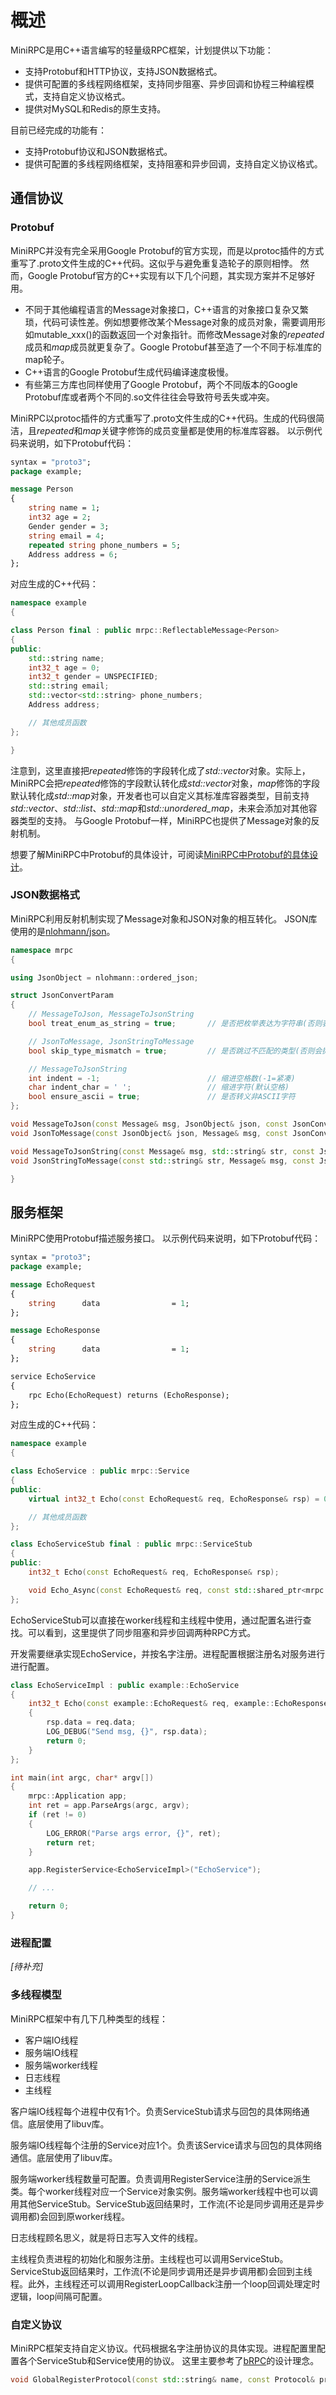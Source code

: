 # 概述
MiniRPC是用C++语言编写的轻量级RPC框架，计划提供以下功能：
* 支持Protobuf和HTTP协议，支持JSON数据格式。
* 提供可配置的多线程网络框架，支持同步阻塞、异步回调和协程三种编程模式，支持自定义协议格式。
* 提供对MySQL和Redis的原生支持。

目前已经完成的功能有：
* 支持Protobuf协议和JSON数据格式。
* 提供可配置的多线程网络框架，支持阻塞和异步回调，支持自定义协议格式。

## 通信协议
### Protobuf
MiniRPC并没有完全采用Google Protobuf的官方实现，而是以protoc插件的方式重写了.proto文件生成的C++代码。这似乎与避免重复造轮子的原则相悖。
然而，Google Protobuf官方的C++实现有以下几个问题，其实现方案并不足够好用。
* 不同于其他编程语言的Message对象接口，C++语言的对象接口复杂又繁琐，代码可读性差。例如想要修改某个Message对象的成员对象，需要调用形如mutable_xxx()的函数返回一个对象指针。而修改Message对象的*repeated*成员和*map*成员就更复杂了。Google Protobuf甚至造了一个不同于标准库的map轮子。
* C++语言的Google Protobuf生成代码编译速度极慢。
* 有些第三方库也同样使用了Google Protobuf，两个不同版本的Google Protobuf库或者两个不同的.so文件往往会导致符号丢失或冲突。

MiniRPC以protoc插件的方式重写了.proto文件生成的C++代码。生成的代码很简洁，且*repeated*和*map*关键字修饰的成员变量都是使用的标准库容器。
以示例代码来说明，如下Protobuf代码：
```protobuf
syntax = "proto3";
package example;

message Person
{
    string name = 1;
    int32 age = 2;
    Gender gender = 3;
    string email = 4;
    repeated string phone_numbers = 5;
    Address address = 6;
};

```
对应生成的C++代码：
```cpp
namespace example
{

class Person final : public mrpc::ReflectableMessage<Person>
{
public:
    std::string name;
    int32_t age = 0;
    int32_t gender = UNSPECIFIED;
    std::string email;
    std::vector<std::string> phone_numbers;
    Address address;

    // 其他成员函数
};

}
```
注意到，这里直接把*repeated*修饰的字段转化成了*std::vector*对象。实际上，MiniRPC会把*repeated*修饰的字段默认转化成*std::vector*对象，*map*修饰的字段默认转化成*std::map*对象，开发者也可以自定义其标准库容器类型，目前支持*std::vector*、*std::list*、*std::map*和*std::unordered_map*，未来会添加对其他容器类型的支持。
与Google Protobuf一样，MiniRPC也提供了Message对象的反射机制。

想要了解MiniRPC中Protobuf的具体设计，可阅读[MiniRPC中Protobuf的具体设计](protobuf.md)。

### JSON数据格式
MiniRPC利用反射机制实现了Message对象和JSON对象的相互转化。
JSON库使用的是[nlohmann/json](https://github.com/nlohmann/json)。
```cpp
namespace mrpc
{

using JsonObject = nlohmann::ordered_json;

struct JsonConvertParam
{
    // MessageToJson, MessageToJsonString
    bool treat_enum_as_string = true;       // 是否把枚举表达为字符串(否则表达为int32_t)

    // JsonToMessage, JsonStringToMessage
    bool skip_type_mismatch = true;         // 是否跳过不匹配的类型(否则会抛异常)

    // MessageToJsonString
    int indent = -1;                        // 缩进空格数(-1=紧凑)
    char indent_char = ' ';                 // 缩进字符(默认空格)
    bool ensure_ascii = true;               // 是否转义非ASCII字符
};

void MessageToJson(const Message& msg, JsonObject& json, const JsonConvertParam& param = JsonConvertParam());
void JsonToMessage(const JsonObject& json, Message& msg, const JsonConvertParam& param = JsonConvertParam());

void MessageToJsonString(const Message& msg, std::string& str, const JsonConvertParam& param = JsonConvertParam());
void JsonStringToMessage(const std::string& str, Message& msg, const JsonConvertParam& param = JsonConvertParam());

}
```

## 服务框架
MiniRPC使用Protobuf描述服务接口。
以示例代码来说明，如下Protobuf代码：
```protobuf
syntax = "proto3";
package example;

message EchoRequest
{
    string      data                = 1;
};

message EchoResponse
{
    string      data                = 1;
};

service EchoService
{
    rpc Echo(EchoRequest) returns (EchoResponse);
};

```
对应生成的C++代码：
```cpp
namespace example
{

class EchoService : public mrpc::Service
{
public:
    virtual int32_t Echo(const EchoRequest& req, EchoResponse& rsp) = 0;

    // 其他成员函数
};

class EchoServiceStub final : public mrpc::ServiceStub
{
public:
    int32_t Echo(const EchoRequest& req, EchoResponse& rsp);

    void Echo_Async(const EchoRequest& req, const std::shared_ptr<mrpc::AsyncCallback<EchoResponse>>& cb);
};
```
EchoServiceStub可以直接在worker线程和主线程中使用，通过配置名进行查找。可以看到，这里提供了同步阻塞和异步回调两种RPC方式。

开发需要继承实现EchoService，并按名字注册。进程配置根据注册名对服务进行进行配置。
```cpp
class EchoServiceImpl : public example::EchoService
{
    int32_t Echo(const example::EchoRequest& req, example::EchoResponse& rsp) override
    {
        rsp.data = req.data;
        LOG_DEBUG("Send msg, {}", rsp.data);
        return 0;
    }
};

int main(int argc, char* argv[])
{
    mrpc::Application app;
    int ret = app.ParseArgs(argc, argv);
    if (ret != 0)
    {
        LOG_ERROR("Parse args error, {}", ret);
        return ret;
    }

    app.RegisterService<EchoServiceImpl>("EchoService");

    // ...

    return 0;
}

```
### 进程配置
*[待补充]*

### 多线程模型
MiniRPC框架中有几下几种类型的线程：
* 客户端IO线程
* 服务端IO线程
* 服务端worker线程
* 日志线程
* 主线程

客户端IO线程每个进程中仅有1个。负责ServiceStub请求与回包的具体网络通信。底层使用了libuv库。

服务端IO线程每个注册的Service对应1个。负责该Service请求与回包的具体网络通信。底层使用了libuv库。

服务端worker线程数量可配置。负责调用RegisterService注册的Service派生类。每个worker线程对应一个Service对象实例。服务端worker线程中也可以调用其他ServiceStub。ServiceStub返回结果时，工作流(不论是同步调用还是异步调用都)会回到原worker线程。

日志线程顾名思义，就是将日志写入文件的线程。

主线程负责进程的初始化和服务注册。主线程也可以调用ServiceStub。ServiceStub返回结果时，工作流(不论是同步调用还是异步调用都)会回到主线程。此外，主线程还可以调用RegisterLoopCallback注册一个loop回调处理定时逻辑，loop间隔可配置。

### 自定义协议
MiniRPC框架支持自定义协议。代码根据名字注册协议的具体实现。进程配置里配置各个ServiceStub和Service使用的协议。
这里主要参考了[bRPC](https://github.com/apache/brpc)的设计理念。
```cpp
void GlobalRegisterProtocol(const std::string& name, const Protocol& protocol);
```
